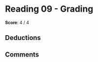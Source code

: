 Reading 09 - Grading
====================

**Score**: 4 / 4

Deductions
----------

Comments
--------
